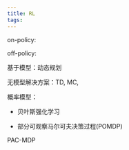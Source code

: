 ```yaml
---
title: RL
tags:
---
```




on-policy:

off-policy:

基于模型：动态规划

无模型解决方案：TD, MC,



概率模型：

- 贝叶斯强化学习

- 部分可观察马尔可夫决策过程(POMDP)





PAC-MDP